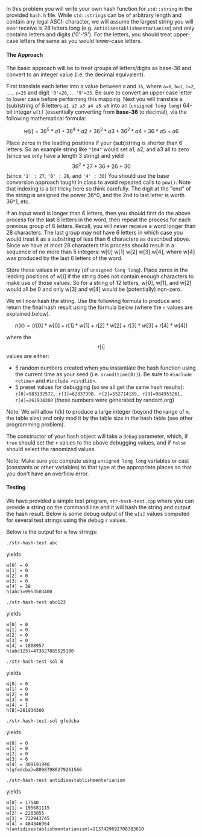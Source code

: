 
In this problem you will write your own hash function for `std::string` in the provided `hash.h` file.  While `std::string`s can be of arbitrary length and contain any legal ASCII character, we will assume the largest string you will ever receive is 28 letters long (e.g. `antidisestablishmentarianism`) and only contains letters and digits ('0'-'9').  For the letters, you should treat upper-case letters the same as you would lower-case letters.

#### The Approach

The basic approach will be to treat groups of letters/digits as base-36 and convert to an integer value (i.e. the decimal equivalent).

First translate each letter into a value between `0` and `35`, where `a=0`, `b=1`, `c=2`, ...., `z=25` and digit `'0'=26`, ... `'9'=35`.  Be sure to convert an upper case letter to lower case before performing this mapping. Next you will translate a (sub)string of 6 letters `a1 a2 a3 a4 a5 a6` into an (`unsigned long long`) 64-bit integer `w[i]` (essentially converting from **base-36** to decimal), via the following mathematical formula:


$$w[i] = 36^5*a1 + 36^4*a2 + 36^3*a3 + 36^2*a4 + 36*a5 + a6$$

Place zeros in the leading positions if your (sub)string is shorter than 6 letters. So an example string like `"104"` would set a1, a2, and a3 all to zero (since we only have a length 3 string) and yield $$36^2*27 + 36*26 + 30$$ (since `'1' : 27`, `'0' : 26`, and `'4' : 30`)  You should use the base conversion approach taught in class to avoid repeated calls to `pow()`.  Note that indexing is a bit tricky here so think carefully.  The digit at the "end" of the string is assigned the power 36^0, and the 2nd to last letter is worth 36^1, etc.  

If an input word is longer than 6 letters, then you should first do the above process for the **last** 6 letters in the word, then repeat the process for each previous group of 6 letters.  Recall, you will never receive a word longer than 28 characters.  The last group may not have 6 letters in which case you would treat it as a substring of less than 6 characters as described above.  Since we have at most 28 characters this process should result in a sequence of no more than 5 integers: w[0] w[1] w[2] w[3] w[4], where w[4] was produced by the last 6 letters of the word.

Store these values in an array (of `unsigned long long`). Place zeros in the leading positions of w[i] if the string does not contain enough characters to make use of those values. So for a string of 12 letters, w[0], w[1], and w[2] would all be 0 and only w[3] and w[4] would be (potentially) non-zero.

We will now hash the string. Use the following formula to produce and return the final hash result using the formula below (where the `r` values are explained below). 

$$h(k) = (r[0]*w[0] + r[1]*w[1] + r[2]*w[2] + r[3]*w[3] + r[4]*w[4])$$

where the $$r[i]$$ values are either:
 - 5 random numbers created when you instantiate the hash function using the current time as your seed (i.e. `srand(time(0))`). Be sure to `#include <ctime>` and `#include <cstdlib>`.
 - 5 preset values for debugging (so we all get the same hash results): `r[0]=983132572, r[1]=62337998, r[2]=552714139, r[3]=984953261, r[4]=261934300` (these numbers were generated by random.org)

Note: We will allow h(k) to produce a large integer (beyond the range of `m`, the table size) and only mod it by the table size in the hash table (see other programming problem).

The constructor of your hash object will take a `debug` parameter, which, if `true` should set the `r` values to the above debugging values, and if `false` should select the ranomized values.

Note:  Make sure you compute using `unsigned long long` variables or cast (constants or other variables) to that type at the appropriate places so that you don't have an overflow error. 

#### Testing

We have provided a simple test program, `str-hash-test.cpp` where you can provide a string on the command line and it will hash the string and output the hash result. Below is some debug output of the `w[i]` values computed for several test strings using the debug `r` values. 

Below is the output for a few strings:

`./str-hash-test abc`

yields 

```
w[0] = 0
w[1] = 0
w[2] = 0
w[3] = 0
w[4] = 38
h(abc)=9953503400
```

`./str-hash-test abc123`

yields

```
w[0] = 0
w[1] = 0
w[2] = 0
w[3] = 0
w[4] = 1808957
h(abc123)=473827885525100
```

`./str-hash-test-sol B`

yields

```
w[0] = 0
w[1] = 0
w[2] = 0
w[3] = 0
w[4] = 1
h(B)=261934300
```

`./str-hash-test-sol gfedcba`

yields

```
w[0] = 0
w[1] = 0
w[2] = 0
w[3] = 6
w[4] = 309191940
h(gfedcba)=80987980279261566
```


`./str-hash-test antidisestablishmentarianism`

yields

```
w[0] = 17540
w[1] = 195681115
w[2] = 2203855
w[3] = 732943745
w[4] = 484346964
h(antidisestablishmentarianism)=1137429692708383810
```


